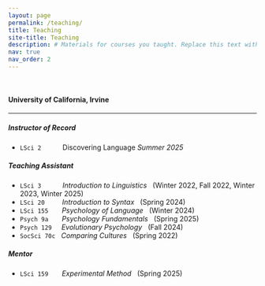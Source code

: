 ```yaml
---
layout: page
permalink: /teaching/
title: Teaching
site-title: Teaching
description: # Materials for courses you taught. Replace this text with your description.
nav: true
nav_order: 2
---
```


<p>&nbsp;</p>

#### University of California, Irvine

---

##### Instructor of Record

- `LSci 2`  &nbsp; &nbsp; &nbsp; &nbsp; &nbsp; Discovering Language 
    *Summer 2025*

##### Teaching Assistant

- `LSci 3`  &nbsp; &nbsp; &nbsp; &nbsp; &nbsp; *Introduction to Linguistics* &nbsp; (Winter 2022, Fall 2022, Winter 2023, Winter 2025)
- `LSci 20` &nbsp; &nbsp; &nbsp; &nbsp; *Introduction to Syntax* &nbsp; (Spring 2024)
- `LSci 155` &nbsp; &nbsp; &nbsp; *Psychology of Language* &nbsp; (Winter 2024)
- `Psych 9a` &nbsp; &nbsp; &nbsp; *Psychology Fundamentals* &nbsp; (Spring 2025)
- `Psych 129` &nbsp; &nbsp; *Evolutionary Psychology* &nbsp; (Fall 2024)
- `SocSci 70c` &nbsp; *Comparing Cultures* &nbsp; (Spring 2022)

##### Mentor

- `LSci 159` &nbsp; &nbsp; &nbsp; *Experimental Method* &nbsp; (Spring 2025)
